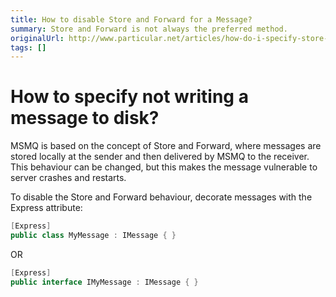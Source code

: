 ```yaml
---
title: How to disable Store and Forward for a Message?
summary: Store and Forward is not always the preferred method.
originalUrl: http://www.particular.net/articles/how-do-i-specify-store-forward-for-a-message
tags: []
---
```


How to specify not writing a message to disk?
=============================================

MSMQ is based on the concept of Store and Forward, where messages are stored locally at the sender and then delivered by MSMQ to the receiver. This behaviour can be changed, but this makes the message vulnerable to server crashes and restarts.

To disable the Store and Forward behaviour, decorate messages with the Express attribute:


```C#
[Express]
public class MyMessage : IMessage { }
```

 OR


```C#
[Express]
public interface IMyMessage : IMessage { }
```




